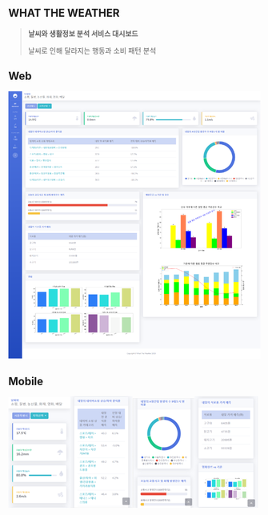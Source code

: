 ## WHAT THE WEATHER
> **날씨와 생활정보 분석 서비스 대시보드**
>
> 날씨로 인해 달라지는 행동과 소비 패턴 분석



## Web

![대시보드](main.png)



## Mobile

![](mobile1.png)![](mobile2.png)![](mobile3.png)![](mobile4.png)